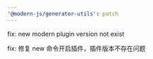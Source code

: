 ```yaml
---
'@modern-js/generator-utils': patch
---
```


fix: new modern plugin version not exist

fix: 修复 new 命令开启插件，插件版本不存在问题
